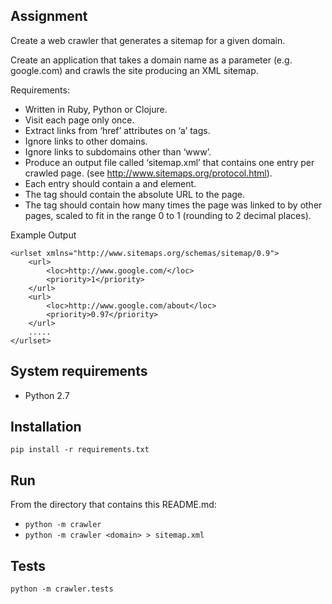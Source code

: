 Assignment
----------

Create a web crawler that generates a sitemap for a given domain.

Create an application that takes a domain name as a parameter (e.g. google.com) and crawls the site producing an XML sitemap.

Requirements:
* Written in Ruby, Python or Clojure.
* Visit each page only once.
* Extract links from ‘href’ attributes on ‘a’ tags.
* Ignore links to other domains.
* Ignore links to subdomains other than ‘www’.
* Produce an output file called ‘sitemap.xml’ that contains one <url> entry per crawled page. (see http://www.sitemaps.org/protocol.html).
* Each <url> entry should contain a <loc> and <priority> element.
* The <loc> tag should contain the absolute URL to the page.
* The <priority> tag should contain how many times the page was linked to by other pages, scaled to fit in the range 0 to 1 (rounding to 2 decimal places).

Example Output

```<?xml version="1.0" encoding="UTF­8"?>
<urlset xmlns="http://www.sitemaps.org/schemas/sitemap/0.9">
    <url>
        <loc>http://www.google.com/</loc>
        <priority>1</priority>
    </url>
    <url>
        <loc>http://www.google.com/about</loc>
        <priority>0.97</priority>
    </url>
    .....
</urlset>
```

System requirements
-------------------

* Python 2.7

Installation
------------

```pip install -r requirements.txt```

Run
---

From the directory that contains this README.md:

* ```python -m crawler```
* ```python -m crawler <domain> > sitemap.xml```


Tests
-----

```python -m crawler.tests```
